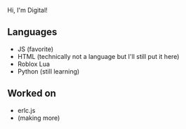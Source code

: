 Hi, I'm Digital!

## Languages

- JS (favorite)
- HTML (technically not a language but I'll still put it here)
- Roblox Lua
- Python (still learning)

## Worked on

- erlc.js
- (making more)
